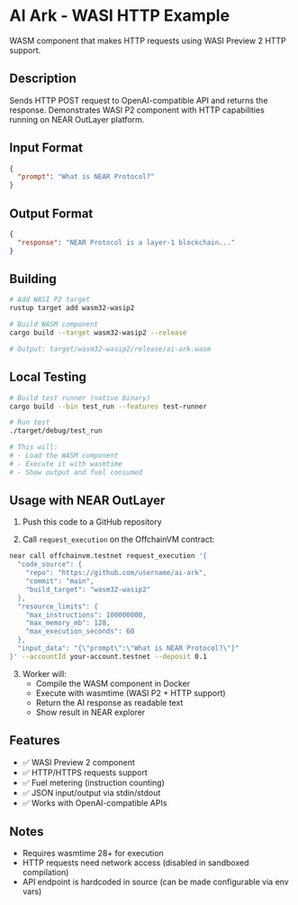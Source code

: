 # AI Ark - WASI HTTP Example

WASM component that makes HTTP requests using WASI Preview 2 HTTP support.

## Description

Sends HTTP POST request to OpenAI-compatible API and returns the response. Demonstrates WASI P2 component with HTTP capabilities running on NEAR OutLayer platform.

## Input Format

```json
{
  "prompt": "What is NEAR Protocol?"
}
```

## Output Format

```json
{
  "response": "NEAR Protocol is a layer-1 blockchain..."
}
```

## Building

```bash
# Add WASI P2 target
rustup target add wasm32-wasip2

# Build WASM component
cargo build --target wasm32-wasip2 --release

# Output: target/wasm32-wasip2/release/ai-ark.wasm
```

## Local Testing

```bash
# Build test runner (native binary)
cargo build --bin test_run --features test-runner

# Run test
./target/debug/test_run

# This will:
# - Load the WASM component
# - Execute it with wasmtime
# - Show output and fuel consumed
```

## Usage with NEAR OutLayer

1. Push this code to a GitHub repository

2. Call `request_execution` on the OffchainVM contract:
```bash
near call offchainvm.testnet request_execution '{
  "code_source": {
    "repo": "https://github.com/username/ai-ark",
    "commit": "main",
    "build_target": "wasm32-wasip2"
  },
  "resource_limits": {
    "max_instructions": 100000000,
    "max_memory_mb": 128,
    "max_execution_seconds": 60
  },
  "input_data": "{\"prompt\":\"What is NEAR Protocol?\"}"
}' --accountId your-account.testnet --deposit 0.1
```

3. Worker will:
   - Compile the WASM component in Docker
   - Execute with wasmtime (WASI P2 + HTTP support)
   - Return the AI response as readable text
   - Show result in NEAR explorer

## Features

- ✅ WASI Preview 2 component
- ✅ HTTP/HTTPS requests support
- ✅ Fuel metering (instruction counting)
- ✅ JSON input/output via stdin/stdout
- ✅ Works with OpenAI-compatible APIs

## Notes

- Requires wasmtime 28+ for execution
- HTTP requests need network access (disabled in sandboxed compilation)
- API endpoint is hardcoded in source (can be made configurable via env vars)
